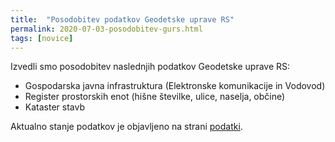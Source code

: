 ```yaml
---
title:  "Posodobitev podatkov Geodetske uprave RS"
permalink: 2020-07-03-posodobitev-gurs.html
tags: [novice]
---
```


Izvedli smo posodobitev naslednjih podatkov Geodetske uprave RS:
- Gospodarska javna infrastruktura (Elektronske komunikacije in Vodovod)
- Register prostorskih enot (hišne številke, ulice, naselja, občine)
- Kataster stavb

Aktualno stanje podatkov je objavljeno na strani [podatki](podatki.html#gospodarska-javna-infrastruktura-gji).
